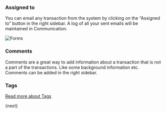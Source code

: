 ### Assigned to

You can email any transaction from the system by clicking on the “Assigned to”
button in the right sidebar. A log of all your sent emails will be maintained
in Communication.

![Forms](/assets/manual_erpnext_com/old_images/erpnext/forms.png)

### Comments

Comments are a great way to add information about a transaction that is not a
part of the transactions. Like some background information etc. Comments can
be added in the right sidebar.

### Tags

[Read more about Tags](/contents/collaboration-tools/tags)  

{next}
